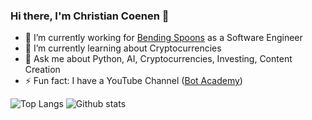 ### Hi there, I'm Christian Coenen 👋

<!--
**ChristianCoenen/ChristianCoenen** is a ✨ _special_ ✨ repository because its `README.md` (this file) appears on your GitHub profile.
-->

- 🔭 I’m currently working for [Bending Spoons](https://bendingspoons.com/) as a Software Engineer
- 🌱 I’m currently learning about Cryptocurrencies
- 💬 Ask me about Python, AI, Cryptocurrencies, Investing, Content Creation
- ⚡ Fun fact: I have a YouTube Channel ([Bot Academy](https://www.youtube.com/BotAcademyYT))

![Top Langs](https://github-readme-stats-one-bice.vercel.app/api?username=christiancoenen&count_private=true&role=OWNER,ORGANIZATION_MEMBER&include_all_commits=true&show_icons=true&title_color=3C93B4&icon_color=3C93B4&text_color=ffffff&bg_color=000000)
![Github stats](https://github-readme-stats-one-bice.vercel.app/api/top-langs/?username=christiancoenen&role=OWNER,ORGANIZATION_MEMBER&count_private=true&layout=compact&title_color=3C93B4&icon_color=3C93B4&text_color=ffffff&bg_color=000000)
